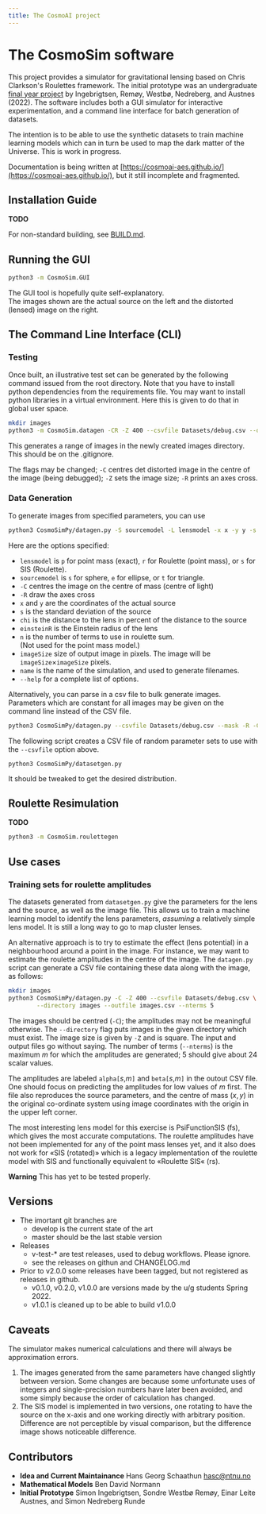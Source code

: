 ```yaml
---
title: The CosmoAI project
---
```


# The CosmoSim software

This project provides a simulator for gravitational lensing based on
Chris Clarkson's Roulettes framework.
The initial prototype was an undergraduate
[final year project](https://ntnuopen.ntnu.no/ntnu-xmlui/handle/11250/3003634)
by Ingebrigtsen, Remøy, Westbø, Nedreberg, and Austnes (2022).
The software includes both a GUI simulator for interactive experimentation, 
and a command line interface for batch generation of datasets.

The intention is to be able to use the synthetic datasets to train
machine learning models which can in turn be used to map the dark
matter of the Universe.  This is work in progress.

Documentation is being written at 
[https://cosmoai-aes.github.io/](https://cosmoai-aes.github.io/),
but it still incomplete and fragmented.

## Installation Guide

**TODO**


For non-standard building, see [BUILD.md](BUILD.md).

## Running the GUI

```sh
python3 -m CosmoSim.GUI
```

The GUI tool is hopefully quite self-explanatory.  
The images shown are the actual source on the left and the distorted (lensed)
image on the right.



## The Command Line Interface (CLI)

### Testing

Once built, an illustrative test set can be generated by
the following command issued from the root directory.
Note that you have to install python dependencies from the requirements
file.  You may want to install python libraries in a virtual environment.
Here this is given to do that in global user space.

```sh
mkdir images
python3 -m CosmoSim.datagen -CR -Z 400 --csvfile Datasets/debug.csv --directory images
```

This generates a range of images in the newly created images directory. This should be on the .gitignore.

The flags may be changed; `-C` centres det distorted image in the centre
of the image (being debugged); `-Z` sets the image size; `-R` prints an
axes cross.

### Data Generation

To generate images from specified parameters, you can use
```sh
python3 CosmoSimPy/datagen.py -S sourcemodel -L lensmodel -x x -y y -s sigma -X chi -E einsteinR -n n -I imageSize -N name -R -C
```
Here are the options specified:
+ `lensmodel` is `p` for point mass (exact), `r` for Roulette (point mass),
  or `s` for SIS (Roulette).
+ `sourcemodel` is `s` for sphere, `e` for ellipse, or `t` for
   triangle.
+ `-C` centres the image on the centre of mass (centre of light)
+ `-R` draw the axes cross
+ `x` and `y` are the coordinates of the actual source
+ `s` is the standard deviation of the source
+ `chi` is the distance to the lens in percent of the distance to the source
+ `einsteinR` is the Einstein radius of the lens
+ `n` is the number of terms to use in roulette sum.  
  (Not used for the point mass model.)
+ `imageSize` size of output image in pixels.  The image will be
  `imageSize`$\times$`imageSize` pixels.
+ `name` is the name of the simulation, and used to generate filenames.
+ `--help` for a complete list of options.

Alternatively, you can parse in a csv file to bulk generate images. Parameters which are constant for all images may be given on the 
command line instead of the CSV file.

```sh
python3 CosmoSimPy/datagen.py --csvfile Datasets/debug.csv --mask -R -C
```


The following script creates a CSV file of random parameter sets to use with the `--csvfile` option above.

```
python3 CosmoSimPy/datasetgen.py
```

It should be tweaked to get the desired distribution.


## Roulette Resimulation

**TODO**

```sh
python3 -m CosmoSim.roulettegen 
```

## Use cases

### Training sets for roulette amplitudes

The datasets generated from `datasetgen.py` give the parameters for the 
lens and the source, as well as the image file.
This allows us to train a machine learning model to identify the lens
parameters, *assuming* a relatively simple lens model.
It is still a long way to go to map cluster lenses.

An alternative approach is to try to estimate the effect (lens potential)
in a neighbourhood around a point in the image.  For instance, we may want
to estimate the roulette amplitudes in the centre of the image.
The `datagen.py` script can generate a CSV file containing these data along
with the image, as follows:

```sh
mkdir images
python3 CosmoSimPy/datagen.py -C -Z 400 --csvfile Datasets/debug.csv \
        --directory images --outfile images.csv --nterms 5
```

The images should be centred (`-C`); the amplitudes may not be
meaningful otherwise.  The `--directory` flag puts images in
the given directory which must exist.  The image size is given by
`-Z` and is square.  The input and output files go without saying.
The number of terms (`--nterms`) is the maximum $m$ for which the
amplitudes are generated; 5 should give about 24 scalar values.

The amplitudes are labeled `alpha[`$s$,$m$`]` and `beta[`$s$,$m$`]` 
in the outout CSV file.  One should focus on predicting the amplitudes
for low values of $m$ first.  The file also reproduces the source
parameters, and the centre of mass $(x,y)$ in the original co-ordinate
system using image coordinates with the origin in the upper left corner.

The most interesting lens model for this exercise is PsiFunctionSIS (fs),
which gives the most accurate computations.  The roulette amplitudes have
not been implemented for any of the point mass lenses yet, and it also
does not work for «SIS (rotated)» which is a legacy implementation of
the roulette model with SIS and functionally equivalent to «Roulette SIS«
(rs).

**Warning** This has yet to be tested properly.

## Versions

+ The imortant git branches are
    - develop is the current state of the art
    - master should be the last stable version
+ Releases
    - v-test-* are test releases, used to debug workflows.  Please ignore.
    - see the releases on githun and CHANGELOG.md
+ Prior to v2.0.0 some releases have been tagged, but not registered
as releases in github.
    - v0.1.0, v0.2.0, v1.0.0 are versions made by the u/g students
      Spring 2022.
    - v1.0.1 is cleaned up to be able to build v1.0.0

## Caveats

The simulator makes numerical calculations and there will always
be approximation errors.

1.  The images generated from the same parameters have changed slightly
    between version.  Some changes are because some unfortunate uses of
    integers and single-precision numbers have later been avoided, and some 
    simply because the order of calculation has changed.
1.  The SIS model is implemented in two versions, one rotating
    to have the source on the x-axis and one working directly with
    arbitrary position.  Difference are not perceptible by visual
    comparison, but the difference image shows noticeable difference.


## Contributors

+ **Idea and Current Maintainance** Hans Georg Schaathun <hasc@ntnu.no>
+ **Mathematical Models** Ben David Normann
+ **Initial Prototype** Simon Ingebrigtsen, Sondre Westbø Remøy,
  Einar Leite Austnes, and Simon Nedreberg Runde


